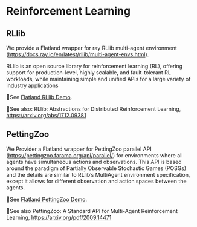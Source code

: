 Reinforcement Learning
======================


RLlib
-----
We provide a Flatland wrapper for ray RLlib multi-agent environment (https://docs.ray.io/en/latest/rllib/multi-agent-envs.html).

RLlib is an open source library for reinforcement learning (RL), offering support for production-level, highly scalable, and fault-tolerant RL workloads, while
maintaining simple and unified APIs for a large variety of industry applications

🔬See [Flatland RLlib Demo](rl/rllib_demo).

📖See also: RLlib: Abstractions for Distributed Reinforcement Learning, https://arxiv.org/abs/1712.09381

PettingZoo
----------
We Provider a Flatland wrapper for PettingZoo parallel API (https://pettingzoo.farama.org/api/parallel/) for environments where all agents have simultaneous
actions and observations.
This API is based around the paradigm of Partially Observable Stochastic Games (POSGs) and the details are similar to RLlib’s MultiAgent environment
specification,
except it allows for different observation and action spaces between the agents.

🔬See [Flatland PettingZoo Demo](rl/pettingzoo_demo).

📖See also PettingZoo: A Standard API for Multi-Agent Reinforcement Learning, https://arxiv.org/pdf/2009.14471


